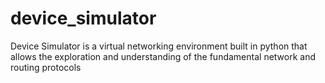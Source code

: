 # device_simulator
Device Simulator is a virtual networking environment built in python that allows the exploration and understanding of the fundamental network and routing protocols
